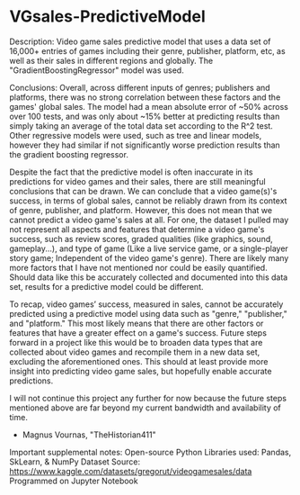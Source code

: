 # VGsales-PredictiveModel
Description: Video game sales predictive model that uses a data set of 16,000+ entries of games including their genre, publisher, platform, etc, as well as their sales in different regions and globally. The "GradientBoostingRegressor" model was used.

Conclusions: Overall, across different inputs of genres; publishers and platforms, there was no strong correlation between these factors and the games' global sales. The model had a mean absolute error of ~50% across over 100 tests, and was only about ~15% better at predicting results than simply taking an average of the total data set according to the R^2 test. Other regressive models were used, such as tree and linear models, however they had similar if not significantly worse prediction results than the gradient boosting regressor.

Despite the fact that the predictive model is often inaccurate in its predictions for video games and their sales, there are still meaningful conclusions that can be drawn. We can conclude that a video game(s)'s success, in terms of global sales, cannot be reliably drawn from its context of genre, publisher, and platform. However, this does not mean that we cannot predict a video game's sales at all. For one, the dataset I pulled may not represent all aspects and features that determine a video game's success, such as review scores, graded qualities (like graphics, sound, gameplay...), and type of game (Like a live service  game, or a single-player story game; Independent of the video game's genre). There are likely many more factors that I have not mentioned nor could be easily quantified. Should data like this be accurately collected and documented into this data set, results for a predictive model could be different.

To recap, video games’ success, measured in sales, cannot be accurately predicted using a predictive model using data such as "genre," "publisher," and "platform." This most likely means that there are other factors or features that have a greater effect on a game's success. Future steps forward in a project like this would be to broaden data types that are collected about video games and recompile them in a new data set, excluding the aforementioned ones. This should at least provide more insight into predicting video game sales, but hopefully enable accurate predictions.

I will not continue this project any further for now because the future steps mentioned above are far beyond my current bandwidth and availability of time.

-  Magnus Vournas, "TheHistorian411"

  Important supplemental notes:
Open-source Python Libraries used: Pandas, SkLearn, & NumPy
Dataset Source: https://www.kaggle.com/datasets/gregorut/videogamesales/data
Programmed on Jupyter Notebook
